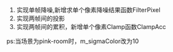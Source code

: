 1. 实现单帧降噪,新增求单个像素降噪结果函数FilterPixel
2. 实现两帧间的投影
3. 实现两帧间的累积，新增单个像素Clamp函数ClampAcc

ps:当场景为pink-room时，m_sigmaColor改为10